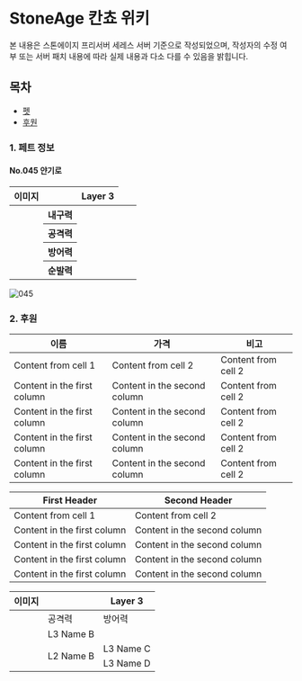 StoneAge 칸쵸 위키
======================
본 내용은 스톤에이지 프리서버 세레스 서버 기준으로 작성되었으며, 작성자의 수정 여부 또는 서버 패치 내용에 따라 실제 내용과 다소 다를 수 있음을 밝힙니다.

## 목차
* [펫](https://github.com/leejoonwhan/game/blob/master/stoneage/seres.md#1-펫)
* [후원](https://github.com/leejoonwhan/game/blob/master/stoneage/seres.md#2-후원)

### 1. 페트 정보
#### No.045 얀기로
<table>
    <thead>
        <tr>
            <th>이미지</th>
            <th></th>
            <th>Layer 3</th>
        </tr>
    </thead>
    <tbody>
        <tr>
            <td rowspan=4></td>
            <th>내구력</th>
			<td></td>
            <td></td>
            <td></td>
        </tr>
        <tr>
            <th>공격력</th>
			<td></td>
            <td></td>
            <td></td>
        </tr>
        <tr>
            <th>방어력</th>
			<td></td>
            <td></td>
            <td></td>
        </tr>
        <tr>
            <th>순발력</th>
			<td></td>
            <td></td>
            <td></td>
        </tr>
    </tbody>
</table>


![045](https://user-images.githubusercontent.com/24225399/78142116-73b64500-7467-11ea-8a73-df1e06c3ea45.gif)

### 2. 후원
이름 | 가격 | 비고
------------ | ------------- | -------------
Content from cell 1 | Content from cell 2 | Content from cell 2
Content in the first column | Content in the second column | Content from cell 2
Content in the first column | Content in the second column | Content from cell 2
Content in the first column | Content in the second column | Content from cell 2
Content in the first column | Content in the second column | Content from cell 2






First Header | Second Header
------------ | -------------
Content from cell 1 | Content from cell 2
Content in the first column | Content in the second column
Content in the first column | Content in the second column
Content in the first column | Content in the second column
Content in the first column | Content in the second column

<table>
    <thead>
        <tr>
            <th>이미지</th>
            <th></th>
            <th>Layer 3</th>
        </tr>
    </thead>
    <tbody>
        <tr>
            <td rowspan=4></td>
            <td>공격력</td>
            <td>방어력</td>
        </tr>
        <tr>
            <td>L3 Name B</td>
        </tr>
        <tr>
            <td rowspan=2>L2 Name B</td>
            <td>L3 Name C</td>
        </tr>
        <tr>
            <td>L3 Name D</td>
        </tr>
    </tbody>
</table>
